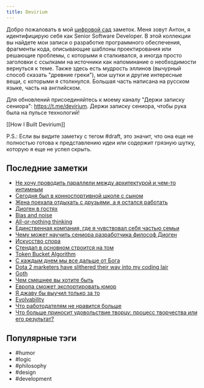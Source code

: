 ```yaml
---
title: Devirium
---
```


Добро пожаловать в мой [цифровой сад](https://maggieappleton.com/garden-history) заметок. Меня зовут Антон, я идентифицирую себя как Senior Software Developer. В этой коллекции вы найдете мои записи о разработке программного обеспечения, фрагменты кода, описывающие шаблоны проектирования или решающие проблемы, с которыми я сталкивался, а иногда просто заголовки с ссылками на источники как напоминание о необходимости вернуться к теме. Также здесь есть мудрость эллинов (вычурный способ сказать "древние греки"), мои шутки и другие интересные вещи, с которыми я столкнулся. Большая часть написана на русском языке, часть на английском.

Для обновлений присоединяйтесь к моему каналу "Держи записку сениора": https://t.me/devirium. Держи записку сениора, чтобы рука была на пульсе технологий!

[[How I Built Devirium]]

P.S.: Если вы видите заметку с тегом #draft, это значит, что она еще не полностью готова к представлению идеи или содержит грязную шутку, которую я еще не успел скрыть.

## Последние заметки
- [Не хочу проводить параллели между архитектурой и чем-то интимным](2024-08/Не-хочу-проводить-параллели-между-архитектурой-и-чем-то-интимным.md)
- [Сегодня был в конноспортивной школе с сыном](2024-08/Сегодня-был-в-конноспортивной-школе-с-сыном.md)
- [Жена поехала отдыхать с друзьями, а я остался работать](2024-08/Жена-поехала-отдыхать-с-друзьями,-а-я-остался-работать.md)
- [Диоген в гостях](2024-08/Диоген-в-гостях.md)
- [Bias and noise](2024-08/Bias-and-noise.md)
- [All-or-nothing thinking](2024-08/All-or-nothing-thinking.md)
- [Единственная компания, где я чувствовал себя частью семьи](2024-08/Единственная-компания,-где-я-чувствовал-себя-частью-семьи.md)
- [Чему может научить сениора разработчика философ Диоген](2024-08/Чему-может-научить-сениора-разработчика-философ-Диоген.md)
- [Искусство спора](2024-08/Искусство-спора.md)
- [Стендап в основном строится на том](2024-08/Стендап-в-основном-строится-на-том.md)
- [Token Bucket Algorithm](2024-08/Token-Bucket-Algorithm.md)
- [С каждым днем мы все дальше от Бога](2024-08/С-каждым-днем-мы-все-дальше-от-Бога.md)
- [Dota 2 marketers have slithered their way into my coding lair](2024-08/Dota-2-marketers-have-slithered-their-way-into-my-coding-lair.md)
- [Goth](2024-08/Goth.md)
- [Чем смешнее вы хотите быть](2024-08/Чем-смешнее-вы-хотите-быть.md)
- [Европа сможет экспортировать юмор](2024-08/Европа-сможет-экспортировать-юмор.md)
- [Я джаву бы выучил только за то](2024-08/Я-джаву-бы-выучил-только-за-то.md)
- [Evolvability](2024-08/Evolvability.md)
- [Что работодателям не нравится больше](draft/Что-работодателям-не-нравится-больше.md)
- [Что больше приносит удовольствие творцу: процесс творчества или его результат?](2024-08/Что-больше-приносит-удовольствие-творцу:-процесс-творчества-или-его-результат?.md)


## Популярные тэги
- #humor
- #logic
- #philosophy
- #design
- #development
